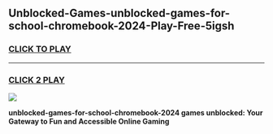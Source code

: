 
## Unblocked-Games-unblocked-games-for-school-chromebook-2024-Play-Free-5igsh
<h3>
<a href="https://premium76.site?title=unblocked-games-for-school-chromebook-2024&ref=20M">CLICK TO PLAY</a></h3>
<hr>

<h3>
<a href="https://premium76.site?title=unblocked-games-for-school-chromebook-2024&ref=20M">CLICK 2 PLAY</a>
  
</h3>

<a href="https://premium76.site?title=unblocked-games-for-school-chromebook-2024&ref=19M"><img src="https://clearcache.store/games.png"></a>


**unblocked-games-for-school-chromebook-2024 games unblocked: Your Gateway to Fun and Accessible Online Gaming**
